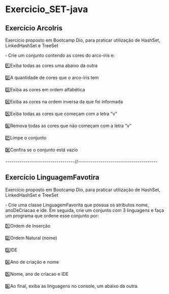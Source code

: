 # Exercicio_SET-java

## Exercício ArcoIris
Exercício proposto em Bootcamp Dio, para praticar utilização de HashSet, LinkedHashSet e TreeSet

:white_small_square: Crie um conjunto contendo as cores do arco-íris e:

:one:Exiba todas as cores uma abaixo da outra

:two:A quantidade de cores que o arco-íris tem

:three:Exiba as cores em ordem alfabética

:four:Exiba as cores na ordem inversa da que foi informada

:five:Exiba todas as cores que começam com a letra ”v”

:six:Remova todas as cores que não começam com a letra “v”

:seven:Limpe o conjunto

:eight:Confira se o conjunto está vazio

----------------------------------//---------------------------------------

## Exercício LinguagemFavotira
Exercício proposto em Bootcamp Dio, para praticar utilização de HashSet, LinkedHashSet e TreeSet

:white_small_square: Crie uma classe LinguagemFavorita que possua os atributos nome, anoDeCriacao e ide. Em seguida, crie um conjunto com 3 linguagens e faça um programa que ordene esse conjunto por:

:one:Ordem de Inserção

:two:Ordem Natural (nome)

:three:IDE

:four:Ano de criação e nome

:five:Nome, ano de criacao e IDE

:six:Ao final, exiba as linguagens no console, um abaixo da outra.


